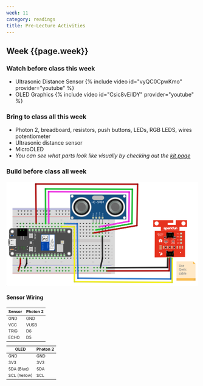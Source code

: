 ```yaml
---
week: 11
category: readings
title: Pre-Lecture Activities
---
```


## Week {{page.week}}

### Watch before class this week

* Ultrasonic Distance Sensor
  {% include video id="vyQC0CpwKmo" provider="youtube" %}
* OLED Graphics
  {% include video id="Csic8vEiIDY" provider="youtube" %}

### Bring to class all this week

- Photon 2, breadboard, resistors, push buttons, LEDs, RGB LEDS, wires potentiometer
- Ultrasonic distance sensor
- MicroOLED
- *You can see what parts look like visually by checking out the [kit page](https://reparke.github.io/TAC348-Making-Smart-Devices/kit)*

### Build before class all week 

<img src="week11.assets/ultraonic_oled_wiring" alt="ultraonic_oled_wiring" />



#### Sensor Wiring

<span style="font-size:75%">

| Sensor | Photon 2 |
| ------ | -------- |
| GND    | GND      |
| VCC    | VUSB     |
| TRIG   | D6       |
| ECHO   | D5       |

| OLED         | Photon 2 |
| ------------ | -------- |
| GND          | GND      |
| 3V3          | 3V3      |
| SDA (Blue)   | SDA      |
| SCL (Yellow) | SCL      |

</span>
